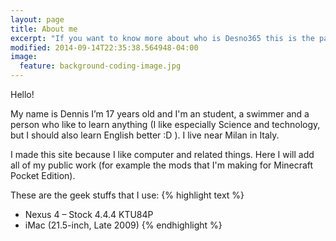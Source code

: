 ```yaml
---
layout: page
title: About me
excerpt: "If you want to know more about who is Desno365 this is the page you are looking for"
modified: 2014-09-14T22:35:38.564948-04:00
image:
  feature: background-coding-image.jpg
---
```


Hello!

My name is Dennis I’m 17 years old and I'm an student, a swimmer and a person who like to learn anything (I like especially Science and technology, but I should also learn English better :D ).
I live near Milan in Italy.

I made this site because I like computer and related things. Here I will add all of my public work (for example the mods that I'm making for Minecraft Pocket Edition).

These are the geek stuffs that I use:
{% highlight text %}
- Nexus 4 – Stock 4.4.4 KTU84P
- iMac (21.5-inch, Late 2009)
{% endhighlight %}